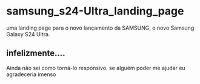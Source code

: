 # samsung_s24-Ultra_landing_page
 uma landing page para o novo lançamento da SAMSUNG, o novo Samsung Galaxy S24 Ultra.


 ## infelizmente....

 Ainda não sei como torná-lo responsivo. se alguém poder me ajudar eu agradeceria imenso
